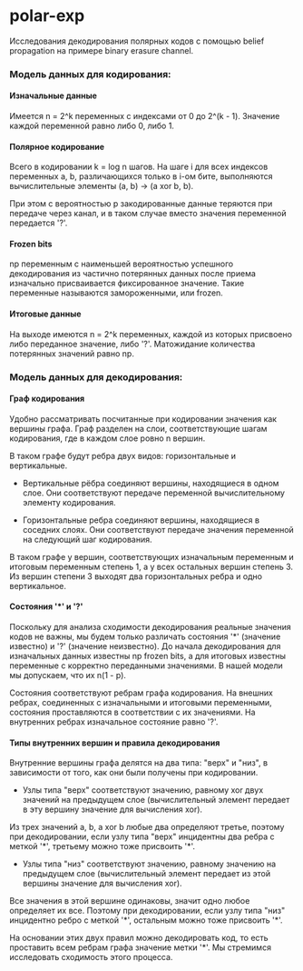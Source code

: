 # polar-exp

Исследования декодирования полярных кодов с помощью belief propagation на примере binary erasure channel.

### Модель данных для кодирования:

#### Изначальные данные
Имеется n = 2^k переменных с индексами от 0 до 2^(k - 1). Значение каждой переменной равно либо 0, либо 1.

#### Полярное кодирование
Всего в кодировании k = log n шагов. На шаге i для всех индексов переменных a, b, различающихся только в i-ом бите, выполняются вычислительные элементы (a, b) -> (a xor b, b).

При этом с вероятностью p закодированные данные теряются при передаче через канал, и в таком случае вместо значения переменной передается '?'.

#### Frozen bits
np переменным с наименьшей вероятностью успешного декодирования из частично потерянных данных после приема изначально присваивается фиксированное значение. Такие переменные называются замороженными, или frozen.

#### Итоговые данные
На выходе имеются n = 2^k переменных, каждой из которых присвоено либо переданное значение, либо '?'. Матожидание количества потерянных значений равно np.

### Модель данных для декодирования:

#### Граф кодирования
Удобно рассматривать посчитанные при кодировании значения как вершины графа. Граф разделен на слои, соответствующие шагам кодирования, где в каждом слое ровно n вершин.

В таком графе будут ребра двух видов: горизонтальные и вертикальные.

- Вертикальные рёбра соединяют вершины, находящиеся в одном слое. Они соответствуют передаче переменной вычислительному элементу кодирования.

- Горизонтальные ребра соединяют вершины, находящиеся в соседних слоях. Они соответствуют передаче значения переменной на следующий шаг кодирования.

В таком графе у вершин, соответствующих изначальным переменным и итоговым переменным степень 1, а у всех остальных вершин степень 3. Из вершин степени 3 выходят два горизонтальных ребра и одно вертикальное.

#### Состояния '\*' и '?' 
Поскольку для анализа сходимости декодирования реальные значения кодов не важны, мы будем только различать состояния '\*' (значение известно) и '?' (значение неизвестно). До начала декодирования для изначальных данных известны np frozen bits, а для итоговых известны переменные с корректно переданными значениями. В нашей модели мы допускаем, что их n(1 - p).

Состояния соответствуют ребрам графа кодирования. На внешних ребрах, соединенных с изначальными и итоговыми переменными, состояния проставляются в соответствии с их значениями. На внутренних ребрах изначальное состояние равно '?'.

#### Типы внутренних вершин и правила декодирования
Внутренние вершины графа делятся на два типа: "верх" и "низ", в зависимости от того, как они были получены при кодировании.

- Узлы типа "верх" соответствуют значению, равному xor двух значений на предыдущем слое (вычислительный элемент передает в эту вершину значение для вычисления xor).

Из трех значений a, b, a xor b любые два определяют третье, поэтому при декодировании, если узлу типа "верх" инцидентны два ребра c меткой '\*', третьему можно тоже присвоить '\*'.

- Узлы типа "низ" соответствуют значению, равному значению на предыдущем слое (вычислительный элемент передает из этой вершины значение для вычисления xor).

Все значения в этой вершине одинаковы, значит одно любое определяет их все. Поэтому при декодировании, если узлу типа "низ" инцидентно ребро c меткой '\*', остальным можно тоже присвоить '\*'.

На основании этих двух правил можно декодировать код, то есть проставить всем ребрам графа значение метки '\*'. Мы стремимся исследовать сходимость этого процесса.
